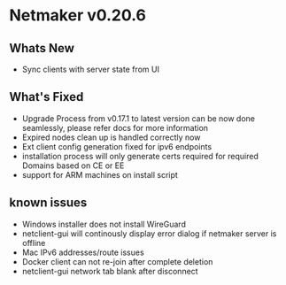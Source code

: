 
# Netmaker v0.20.6

## Whats New
- Sync clients with server state from UI

## What's Fixed
- Upgrade Process from v0.17.1 to latest version can be now done seamlessly, please refer docs for more information
- Expired nodes clean up is handled correctly now
- Ext client config generation fixed for ipv6 endpoints
- installation process will only generate certs required for required Domains based on CE or EE
- support for ARM machines on install script
     
## known issues
- Windows installer does not install WireGuard
- netclient-gui will continously display error dialog if netmaker server is offline
- Mac IPv6 addresses/route issues
- Docker client can not re-join after complete deletion
- netclient-gui network tab blank after disconnect



